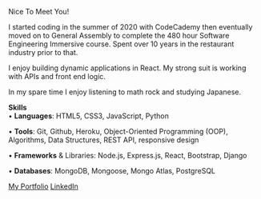 Nice To Meet You!

I started coding in the summer of 2020 with CodeCademy then eventually moved on to General Assembly to complete the 480 hour Software Engineering Immersive course. Spent over 10 years in the restaurant industry prior to that.

I enjoy building  dynamic applications in React. My strong suit is working with APIs and front end logic.

In my spare time I enjoy listening to math rock and studying Japanese. 

**Skills**<br/>
• **Languages**: HTML5, CSS3, JavaScript, Python

• **Tools**: Git, Github, Heroku, Object-Oriented Programming (OOP), Algorithms, Data Structures, REST API, responsive design

• **Frameworks** & Libraries: Node.js, Express.js, React, Bootstrap, Django

• **Databases**: MongoDB, Mongoose, Mongo Atlas, PostgreSQL

[My Portfolio](https://levs-portfolio.herokuapp.com)
[LinkedIn](https://www.linkedin.com/in/lev-choubine)
<!--
**lev-choubine/lev-choubine** is a ✨ _special_ ✨ repository because its `README.md` (this file) appears on your GitHub profile.

Here are some ideas to get you started:

- 🔭 I’m currently working on ...
- 🌱 I’m currently learning ...
- 👯 I’m looking to collaborate on ...
- 🤔 I’m looking for help with ...
- 💬 Ask me about ...
- 📫 How to reach me: ...
- 😄 Pronouns: ...
- ⚡ Fun fact: ...
-->
